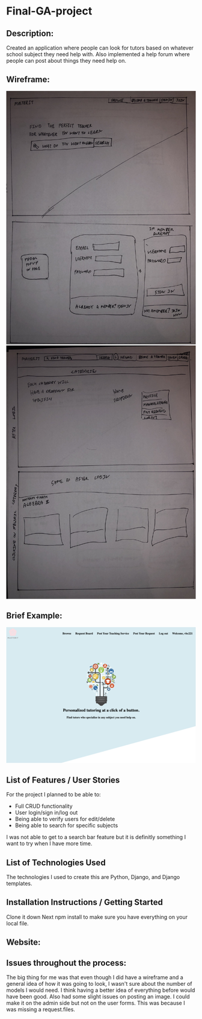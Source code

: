 # Final-GA-project
## Description:
Created an application where people can look for tutors based on whatever school subject they need help with. Also implemented a help forum where people can post about things they need help on. 

## Wireframe:
![](https://github.com/vbc221/Final-GA-project/blob/master/media/images/IMG_4544.jpg)
![](https://github.com/vbc221/Final-GA-project/blob/master/media/images/IMG_4545.jpg)

## Brief Example:
![](https://github.com/vbc221/Final-GA-project/blob/master/media/images/Screen_Shot_2019-11-18_at_5.28.40_PM_2jRVZDr.png)
## List of Features / User Stories
For the project I planned to be able to:
* Full CRUD functionality
* User login/sign in/log out
* Being able to verify users for edit/delete
* Being able to search for specific subjects

I was not able to get to a search bar feature but it is definitly something I want to try when I have more time.
 

## List of Technologies Used
The technologies I used to create this are Python, Django, and Django templates.

## Installation Instructions / Getting Started
Clone it down
Next npm install to make sure you have everything on your local file.

## Website:


## Issues throughout the process:
The big thing for me was that even though I did have a wireframe and a general idea of how it was going to look, I wasn't sure about the number of models I would need. I think having a better idea of everything before would have been good. Also had some slight issues on posting an image. I could make it on the admin side but not on the user forms. This was because I was missing a request.files. 
